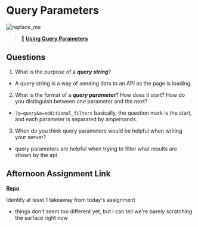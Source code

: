 # Query Parameters

![replace_me](https://codeworks.blob.core.windows.net/public/assets/img/illustrations/placeholder.svg)

> **📖 [Using Query Parameters](https://codeworksacademy.com/fs-student-guide/resources/wk5/01-Query-Parameters)**

## Questions

1. What is the purpose of a ***query string***?

- A query string is a way of sending data to an API as the page is loading. 

2. What is the format of a ***query parameter***? How does it start? How do you distinguish between one parameter and the next?

- `?q=query&a=additional_filters` 
  basically, the question mark is the start, and each parameter is separated by ampersands. 

3. When do you think query parameters would be helpful when writing your server?

- query parameters are helpful when trying to filter what results are shown by the api

## Afternoon Assignment Link

**[Repo](https://github.com/zroes/burger-db-practice)**

Identify at least 1 takeaway from today's assignment

- things don't seem too different yet, but I can tell we're barely scratching the surface right now